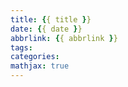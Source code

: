 ```yaml
---
title: {{ title }}
date: {{ date }}
abbrlink: {{ abbrlink }}
tags:
categories:
mathjax: true
---
```

